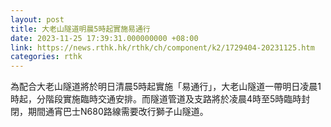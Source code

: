 ```yaml
---
layout: post
title: 大老山隧道明晨5時起實施易通行
date: 2023-11-25 17:39:31.000000000 +08:00
link: https://news.rthk.hk/rthk/ch/component/k2/1729404-20231125.htm
categories: rthk
---
```


為配合大老山隧道將於明日清晨5時起實施「易通行」，大老山隧道一帶明日凌晨1時起，分階段實施臨時交通安排。而隧道管道及支路將於凌晨4時至5時臨時封閉，期間通宵巴士N680路線需要改行獅子山隧道。
